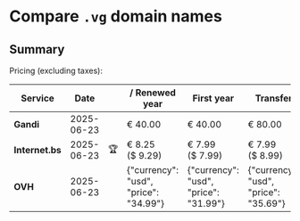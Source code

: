 # Compare `.vg` domain names

## Summary

Pricing (excluding taxes):

| Service | Date |  | / Renewed year | First year | Transfer | Restoration |
|--|--|--|--|--|--|--|
| **Gandi** | 2025-06-23 |  | € 40.00 | € 40.00 | € 80.00 | € 90.00 |
| **Internet.bs** | 2025-06-23 | 🏆 | € 8.25<br>($ 9.29) | € 7.99<br>($ 7.99) | € 7.99<br>($ 8.99) | € 119.95<br>($ 118.29) |
| **OVH** | 2025-06-23 |  | {"currency": "usd", "price": "34.99"} | {"currency": "usd", "price": "31.99"} | {"currency": "usd", "price": "35.69"} |  |
